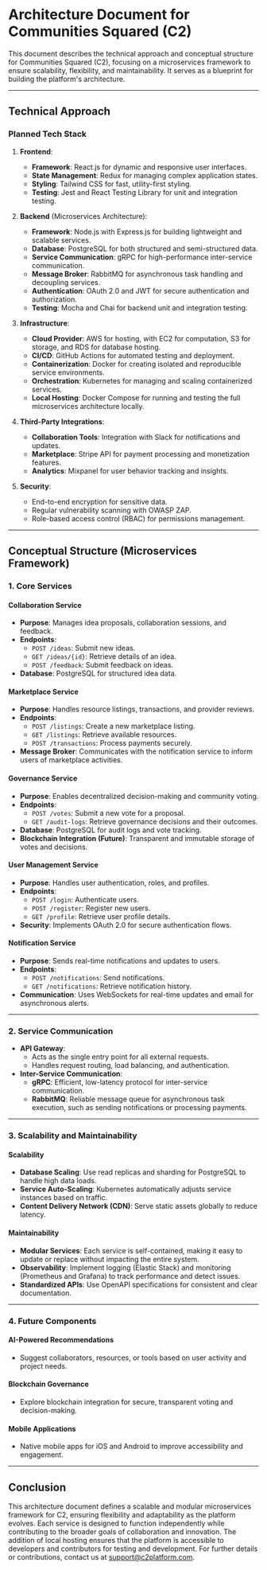 # Architecture Document for Communities Squared (C2)

This document describes the technical approach and conceptual structure for Communities Squared (C2), focusing on a microservices framework to ensure scalability, flexibility, and maintainability. It serves as a blueprint for building the platform's architecture.

---

## Technical Approach

### Planned Tech Stack

1. **Frontend**:
   - **Framework**: React.js for dynamic and responsive user interfaces.
   - **State Management**: Redux for managing complex application states.
   - **Styling**: Tailwind CSS for fast, utility-first styling.
   - **Testing**: Jest and React Testing Library for unit and integration testing.

2. **Backend** (Microservices Architecture):
   - **Framework**: Node.js with Express.js for building lightweight and scalable services.
   - **Database**: PostgreSQL for both structured and semi-structured data.
   - **Service Communication**: gRPC for high-performance inter-service communication.
   - **Message Broker**: RabbitMQ for asynchronous task handling and decoupling services.
   - **Authentication**: OAuth 2.0 and JWT for secure authentication and authorization.
   - **Testing**: Mocha and Chai for backend unit and integration testing.

3. **Infrastructure**:
   - **Cloud Provider**: AWS for hosting, with EC2 for computation, S3 for storage, and RDS for database hosting.
   - **CI/CD**: GitHub Actions for automated testing and deployment.
   - **Containerization**: Docker for creating isolated and reproducible service environments.
   - **Orchestration**: Kubernetes for managing and scaling containerized services.
   - **Local Hosting**: Docker Compose for running and testing the full microservices architecture locally.

4. **Third-Party Integrations**:
   - **Collaboration Tools**: Integration with Slack for notifications and updates.
   - **Marketplace**: Stripe API for payment processing and monetization features.
   - **Analytics**: Mixpanel for user behavior tracking and insights.

5. **Security**:
   - End-to-end encryption for sensitive data.
   - Regular vulnerability scanning with OWASP ZAP.
   - Role-based access control (RBAC) for permissions management.

---

## Conceptual Structure (Microservices Framework)

### 1. **Core Services**

#### **Collaboration Service**
- **Purpose**: Manages idea proposals, collaboration sessions, and feedback.
- **Endpoints**:
  - `POST /ideas`: Submit new ideas.
  - `GET /ideas/{id}`: Retrieve details of an idea.
  - `POST /feedback`: Submit feedback on ideas.
- **Database**: PostgreSQL for structured idea data.

#### **Marketplace Service**
- **Purpose**: Handles resource listings, transactions, and provider reviews.
- **Endpoints**:
  - `POST /listings`: Create a new marketplace listing.
  - `GET /listings`: Retrieve available resources.
  - `POST /transactions`: Process payments securely.
- **Message Broker**: Communicates with the notification service to inform users of marketplace activities.

#### **Governance Service**
- **Purpose**: Enables decentralized decision-making and community voting.
- **Endpoints**:
  - `POST /votes`: Submit a new vote for a proposal.
  - `GET /audit-logs`: Retrieve governance decisions and their outcomes.
- **Database**: PostgreSQL for audit logs and vote tracking.
- **Blockchain Integration (Future)**: Transparent and immutable storage of votes and decisions.

#### **User Management Service**
- **Purpose**: Handles user authentication, roles, and profiles.
- **Endpoints**:
  - `POST /login`: Authenticate users.
  - `POST /register`: Register new users.
  - `GET /profile`: Retrieve user profile details.
- **Security**: Implements OAuth 2.0 for secure authentication flows.

#### **Notification Service**
- **Purpose**: Sends real-time notifications and updates to users.
- **Endpoints**:
  - `POST /notifications`: Send notifications.
  - `GET /notifications`: Retrieve notification history.
- **Communication**: Uses WebSockets for real-time updates and email for asynchronous alerts.

---

### 2. **Service Communication**
- **API Gateway**:
  - Acts as the single entry point for all external requests.
  - Handles request routing, load balancing, and authentication.
- **Inter-Service Communication**:
  - **gRPC**: Efficient, low-latency protocol for inter-service communication.
  - **RabbitMQ**: Reliable message queue for asynchronous task execution, such as sending notifications or processing payments.

---

### 3. **Scalability and Maintainability**

#### Scalability
- **Database Scaling**: Use read replicas and sharding for PostgreSQL to handle high data loads.
- **Service Auto-Scaling**: Kubernetes automatically adjusts service instances based on traffic.
- **Content Delivery Network (CDN)**: Serve static assets globally to reduce latency.

#### Maintainability
- **Modular Services**: Each service is self-contained, making it easy to update or replace without impacting the entire system.
- **Observability**: Implement logging (Elastic Stack) and monitoring (Prometheus and Grafana) to track performance and detect issues.
- **Standardized APIs**: Use OpenAPI specifications for consistent and clear documentation.

---

### 4. **Future Components**

#### AI-Powered Recommendations
- Suggest collaborators, resources, or tools based on user activity and project needs.

#### Blockchain Governance
- Explore blockchain integration for secure, transparent voting and decision-making.

#### Mobile Applications
- Native mobile apps for iOS and Android to improve accessibility and engagement.

---

## Conclusion
This architecture document defines a scalable and modular microservices framework for C2, ensuring flexibility and adaptability as the platform evolves. Each service is designed to function independently while contributing to the broader goals of collaboration and innovation. The addition of local hosting ensures that the platform is accessible to developers and contributors for testing and development. For further details or contributions, contact us at [support@c2platform.com](mailto:support@c2platform.com).

